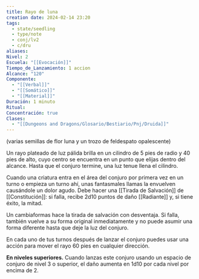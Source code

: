 ```yaml
---
title: Rayo de luna
creation date: 2024-02-14 23:20
tags:
  - state/seedling
  - type/note
  - conj/lv2
  - c/dru
aliases: 
Nivel: 2
Escuela: "[[Evocación]]"
Tiempo_de_Lanzamiento: 1 accion
Alcance: "120"
Componente:
  - "[[Verbal]]"
  - "[[Somático]]"
  - "[[Material]]"
Duración: 1 minuto
Ritual: 
Concentración: true
Clases:
  - "[[Dungeons and Dragons/Glosario/Bestiario/Pnj/Druida]]"
---
```

(varias semillas de flor luna y un trozo de feldespato opalescente)

Un rayo plateado de luz pálida brilla en un cilindro de 5 pies de radio y 40 pies de alto, cuyo centro se encuentra en un punto que elijas dentro del alcance. Hasta que el conjuro termine, una luz tenue llena el cilindro.

Cuando una criatura entra en el área del conjuro por primera vez en un turno o empieza un turno ahí, unas fantasmales llamas la envuelven causándole un dolor agudo. Debe hacer una [[Tirada de Salvación]] de [[Constitución]]: si falla, recibe 2d10 puntos de daño [[Radiante]] y, si tiene éxito, la mitad.

Un cambiaformas hace la tirada de salvación con desventaja. Si falla, también vuelve a su forma original inmediatamente y no puede asumir una forma diferente hasta que deje la luz del conjuro.

En cada uno de tus turnos después de lanzar el conjuro puedes usar una acción para mover el rayo 60 pies en cualquier dirección.

**En niveles superiores.** Cuando lanzas este conjuro usando un espacio de conjuro de nivel 3 o superior, el daño aumenta en 1d10 por cada nivel por encima de 2.